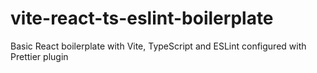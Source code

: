 # vite-react-ts-eslint-boilerplate
Basic React boilerplate with Vite, TypeScript and ESLint configured with Prettier plugin

